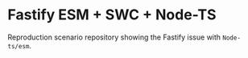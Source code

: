 # Fastify ESM + SWC + Node-TS

Reproduction scenario repository showing the Fastify issue with `Node-ts/esm`.